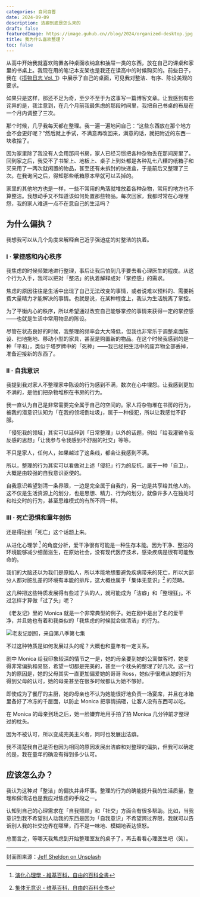 ```yaml
---
categories: 自问自答
date: 2024-09-09
description: 洁癖到底是怎么来的
draft: false
featuredImage: https://image.guhub.cn//blog/2024/organized-desktop.jpg
title: 我为什么喜欢整理？
toc: false
---
```






从高中开始我就喜欢购置各种桌面收纳盒和抽屉一类的东西，放在自己的课桌和家里的书桌上。我现在用的笔记本支架也是我还在读高中的时候购买的。前些日子，我在《[揽物日志 Vol. 1](/posts/揽物日志-vol-1/)》中展示了自己的桌面，可见我对整洁、有序、陈设美观的要求。

如果只是这样，那还不足为奇，至少不至于为这事写一篇博客文章。让我感到有些诧异的是，我注意到，在几个月前我最焦虑的那段时间里，我把自己书桌的布局在一个月内调整了三次。

那个时候，几乎我每天都在整理。我一遍一遍地问自己：“这些东西放在那个地方会不会更好呢？”然后就上手试，不满意再改回来，满意的话，就把附近的东西一块收拾了。

因为家里除了我没有人会用那间书房，家人已经习惯把各种杂物丢在那间房里了。回到家之后，我受不了书架上、地板上、桌子上到处都是各种乱七八糟的纸箱子和买来用了一两次就闲置的物品，甚至还有未拆封的快递盒，于是前后又整理了三次。在我询问之后，得知那些纸箱原本早就可以丢掉的。

家里的其他地方也是一样，一些不常用的角落就堆放着各种杂物，常用的地方也不算整洁。我想动手又不知道该如何处置那些物品。每次回家，我都时常在心理埋怨，我的家人难道一点不在意自己的生活吗？

## 为什么偏执？

我想我可以从几个角度来解释自己近乎强迫症的对整洁的执着。

### I · 掌控感和内心秩序

我焦虑的时候频繁地进行整理，事后让我后怕到几乎要去看心理医生的程度。从这个行为入手，我可以把对「整洁」的执着解释成对「掌控感」的需求。

焦虑的原因往往是生活中出现了自己无法改变的事情，或者说难以预料的、需要耗费大量精力才能解决的事情。也就是说，在某种程度上，我认为生活脱离了掌控。

为了平衡内心的秩序，所以希望通过改变自己能够掌控的事情来获得一定的掌控感——也就是生活中常用物品的陈设。

尽管在状态良好的时候，我整理的频率会大大降低，但我也非常乐于调整桌面陈设、扫地拖地、移动小型的家具，甚至是购置新的物品。在这个时候我感到的是一种「平和」，类似于塔罗牌中的「死神」——我已经把生活中的废弃物全部丢掉，准备迎接新的东西了。

### II · 自我意识

我提到我对家人不整理家中陈设的行为感到不满，数次在心中埋怨。让我感到更加不满的，是他们把杂物堆积在书房的行为。

我一直认为自己是非常需要完全属于自己的空间的。家人将杂物堆在书房的行为，被我的潜意识认知为「在我的领域倒垃圾」，属于一种侵犯，所以让我感觉不舒服。

「侵犯我的领域」其实可以延伸到「日常整理」以外的话题，例如「给我灌输令我反感的思想」「让我参与令我感到不舒服的社交」等等。

不只是家人，任何人，如果越过了这条线，都会让我感到不满。

所以，整理的行为其实可以看做对上述「侵犯」行为的反抗，属于一种「自卫」，大概是由较强的自我意识驱使的。

自我意识希望划清一条界限，一边是完全属于自我的，另一边是共享给其他人的。这不仅是生活资源上的划分，也是思想、精力、行为的划分，就像许多人在独处时和社交时的行为，甚至思维模式的有所不同一样。

### III · 死亡恐惧和童年创伤

还是得扯到「死亡」这个话题上来。

从进化心理学 [^1] 的角度分析，爱干净很有可能是一种生存本能。因为干净、整洁的环境能够减少细菌滋生，在原始社会，没有现代医疗技术，感染疾病是很有可能致命的。

我们的大脑还以为我们是原始人，所以本能地想要避免疾病带来的死亡，所以大部分人都对脏乱差的环境有本能的排斥，这大概也属于「集体无意识」[^2] 的范畴。

这几种把这些特质发展得有些过了头的人，就可能成为「洁癖」和「整理狂」。不过怎样才算做「过了头」呢？

《老友记》里的 Monica 就是一个非常典型的例子。她在剧中是出了名的爱干净，并且她也有着和我类似的「我焦虑的时候就会做清洁」的行为。

![老友记剧照，来自第八季第七集](https://image.guhub.cn//blog/2024/monica-being-a-clean-freak.jpg)

不过这种特质是如何发展过头的呢？大概也和童年有一定关系。

剧中 Monica 给我印象较深的情节之一是，她的母亲要到她的公寓做客时，她变得非常偏执和易怒，希望一切都是完美的，甚至一个枕头的整理了好几次。这一行为的原因是，她的父母其实一直更加偏爱她的哥哥 Ross，她似乎很难从她的行为得到父母的认可，她的母亲甚至在很多时候都认为她不够好。

即使成为了餐厅的主厨，她的母亲也不认为她能很好地负责一场宴席，并且在冰箱里备好了冷冻的千层面，以防止 Monica 把事情搞砸，让客人没有东西可以吃。

在 Monica 的母亲到场之后，她一脸嫌弃地用手拍了拍 Monica 几分钟前才整理过的枕头。

因为不被认可，所以变成完美主义者，同时也发展出洁癖。

我不清楚我自己是否也因为相同的原因发展出洁癖和对整理的偏执，但我可以确定的是，我在童年的确没有得到多少认可。

## 应该怎么办？

我认为这种对「整洁」的偏执并非坏事。整理的行为的确能提升我的生活质量，整理和做清洁也是我应对焦虑的手段之一。

认知到自己的心理需求在「自我照顾」和「社交」方面会有很多帮助。比如，当我意识到我不希望别人动我的东西是因为「自我意识」不希望跨过界限，我就可以告诉别人我的社交边界在哪里，而不是一味地、模糊地表达愤怒。

总而言之，等哪天我焦虑到开始整理室友的桌子了，再去看看心理医生吧（笑）。

---

封面图来源：[Jeff Sheldon on Unsplash](https://unsplash.com/photos/white-apple-mouse-beside-keyboard-mKxdiW2QEkE)

[^1]: [演化心理學 - 維基百科，自由的百科全書](https://zh.wikipedia.org/zh-tw/%E6%BC%94%E5%8C%96%E5%BF%83%E7%90%86%E5%AD%B8)
[^2]: [集体无意识 - 维基百科，自由的百科全书](https://zh.wikipedia.org/wiki/%E9%9B%86%E4%BD%93%E6%97%A0%E6%84%8F%E8%AF%86)
